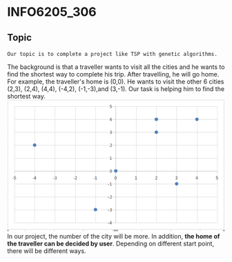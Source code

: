 # INFO6205_306
## Topic
    Our topic is to complete a project like TSP with genetic algorithms.
The background is that a traveller wants to visit all the cities and he wants to find the shortest way to complete his trip. After travelling, he will go home.</br>
For example, the traveller's home is (0,0). He wants to visit the other 6 cities (2,3), (2,4), (4,4), (-4,2), (-1,-3),and (3,-1). Our task is helping him to find the shortest way.</br>
![](https://github.com/INFO6205/INFO6205_306/raw/master/images/1.png)</br>
In our project, the number of the city will be more. In addition, **the home of the traveller can be decided by user**. Depending on different start point, there will be different ways.
